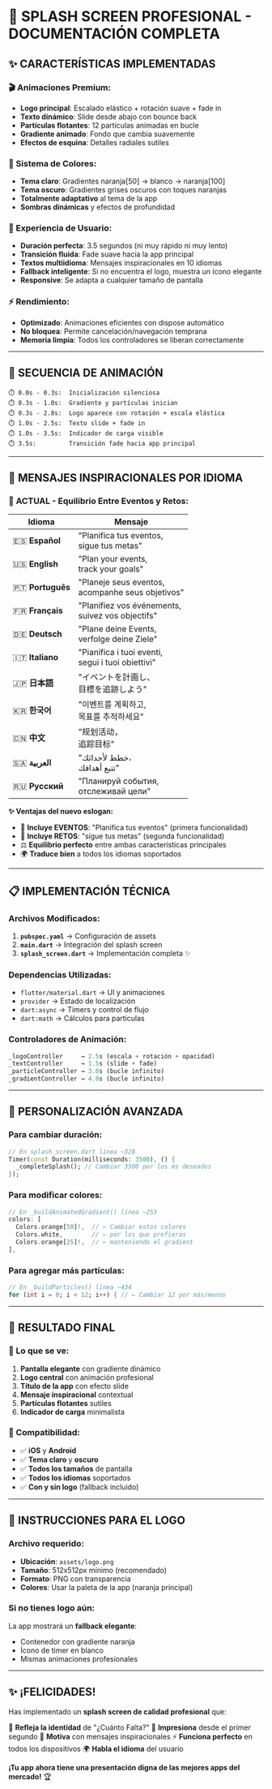 # 🎨 **SPLASH SCREEN PROFESIONAL - DOCUMENTACIÓN COMPLETA**

## ✨ **CARACTERÍSTICAS IMPLEMENTADAS**

### **🎬 Animaciones Premium:**
- **Logo principal**: Escalado elástico + rotación suave + fade in
- **Texto dinámico**: Slide desde abajo con bounce back
- **Partículas flotantes**: 12 partículas animadas en bucle
- **Gradiente animado**: Fondo que cambia suavemente
- **Efectos de esquina**: Detalles radiales sutiles

### **🌈 Sistema de Colores:**
- **Tema claro**: Gradientes naranja[50] → blanco → naranja[100]
- **Tema oscuro**: Gradientes grises oscuros con toques naranjas
- **Totalmente adaptativo** al tema de la app
- **Sombras dinámicas** y efectos de profundidad

### **📱 Experiencia de Usuario:**
- **Duración perfecta**: 3.5 segundos (ni muy rápido ni muy lento)
- **Transición fluida**: Fade suave hacia la app principal
- **Textos multiidioma**: Mensajes inspiracionales en 10 idiomas
- **Fallback inteligente**: Si no encuentra el logo, muestra un ícono elegante
- **Responsive**: Se adapta a cualquier tamaño de pantalla

### **⚡ Rendimiento:**
- **Optimizado**: Animaciones eficientes con dispose automático
- **No bloquea**: Permite cancelación/navegación temprana
- **Memoria limpia**: Todos los controladores se liberan correctamente

---

## 🎯 **SECUENCIA DE ANIMACIÓN**

```
⏱️ 0.0s - 0.3s:  Inicialización silenciosa
⏱️ 0.3s - 1.0s:  Gradiente y partículas inician
⏱️ 0.3s - 2.8s:  Logo aparece con rotación + escala elástica
⏱️ 1.0s - 2.5s:  Texto slide + fade in
⏱️ 1.0s - 3.5s:  Indicador de carga visible
⏱️ 3.5s:         Transición fade hacia app principal
```

---

## 🌟 **MENSAJES INSPIRACIONALES POR IDIOMA**

### 🎯 **ACTUAL - Equilibrio Entre Eventos y Retos:**

| Idioma | Mensaje |
|--------|---------|
| 🇪🇸 **Español** | "Planifica tus eventos,<br>sigue tus metas" |
| 🇺🇸 **English** | "Plan your events,<br>track your goals" |
| 🇵🇹 **Português** | "Planeje seus eventos,<br>acompanhe seus objetivos" |
| 🇫🇷 **Français** | "Planifiez vos événements,<br>suivez vos objectifs" |
| 🇩🇪 **Deutsch** | "Plane deine Events,<br>verfolge deine Ziele" |
| 🇮🇹 **Italiano** | "Pianifica i tuoi eventi,<br>segui i tuoi obiettivi" |
| 🇯🇵 **日本語** | "イベントを計画し、<br>目標を追跡しよう" |
| 🇰🇷 **한국어** | "이벤트를 계획하고,<br>목표를 추적하세요" |
| 🇨🇳 **中文** | "规划活动，<br>追踪目标" |
| 🇸🇦 **العربية** | "خطط لأحداثك،<br>تتبع أهدافك" |
| 🇷🇺 **Русский** | "Планируй события,<br>отслеживай цели" |

**✨ Ventajas del nuevo eslogan:**
- 📅 **Incluye EVENTOS**: "Planifica tus eventos" (primera funcionalidad)
- 🎯 **Incluye RETOS**: "sigue tus metas" (segunda funcionalidad)  
- ⚖️ **Equilibrio perfecto** entre ambas características principales
- 🌍 **Traduce bien** a todos los idiomas soportados

---

## 📋 **IMPLEMENTACIÓN TÉCNICA**

### **Archivos Modificados:**
1. **`pubspec.yaml`** → Configuración de assets
2. **`main.dart`** → Integración del splash screen
3. **`splash_screen.dart`** → Implementación completa ✨

### **Dependencias Utilizadas:**
- `flutter/material.dart` → UI y animaciones
- `provider` → Estado de localización
- `dart:async` → Timers y control de flujo
- `dart:math` → Cálculos para partículas

### **Controladores de Animación:**
```dart
_logoController     → 2.5s (escala + rotación + opacidad)
_textController     → 1.5s (slide + fade)
_particleController → 3.0s (bucle infinito)
_gradientController → 4.0s (bucle infinito)
```

---

## 🎨 **PERSONALIZACIÓN AVANZADA**

### **Para cambiar duración:**
```dart
// En splash_screen.dart línea ~328
Timer(const Duration(milliseconds: 3500), () {
  _completeSplash(); // Cambiar 3500 por los ms deseados
});
```

### **Para modificar colores:**
```dart
// En _buildAnimatedGradient() línea ~253
colors: [
  Colors.orange[50]!,  // ← Cambiar estos colores
  Colors.white,        // ← por los que prefieras
  Colors.orange[25]!,  // ← manteniendo el gradient
],
```

### **Para agregar más partículas:**
```dart
// En _buildParticles() línea ~434
for (int i = 0; i < 12; i++) { // ← Cambiar 12 por más/menos
```

---

## 🚀 **RESULTADO FINAL**

### **🎯 Lo que se ve:**
1. **Pantalla elegante** con gradiente dinámico
2. **Logo central** con animación profesional
3. **Título de la app** con efecto slide
4. **Mensaje inspiracional** contextual
5. **Partículas flotantes** sutiles
6. **Indicador de carga** minimalista

### **📱 Compatibilidad:**
- ✅ **iOS** y **Android**
- ✅ **Tema claro** y **oscuro**
- ✅ **Todos los tamaños** de pantalla
- ✅ **Todos los idiomas** soportados
- ✅ **Con y sin logo** (fallback incluido)

---

## 🔧 **INSTRUCCIONES PARA EL LOGO**

### **Archivo requerido:**
- **Ubicación**: `assets/logo.png`
- **Tamaño**: 512x512px mínimo (recomendado)
- **Formato**: PNG con transparencia
- **Colores**: Usar la paleta de la app (naranja principal)

### **Si no tienes logo aún:**
La app mostrará un **fallback elegante**:
- Contenedor con gradiente naranja
- Ícono de timer en blanco
- Mismas animaciones profesionales

---

## ✨ **¡FELICIDADES!**

Has implementado un **splash screen de calidad profesional** que:

🎨 **Refleja la identidad** de "¿Cuánto Falta?"
🚀 **Impresiona** desde el primer segundo
💪 **Motiva** con mensajes inspiracionales
⚡ **Funciona perfecto** en todos los dispositivos
🌍 **Habla el idioma** del usuario

**¡Tu app ahora tiene una presentación digna de las mejores apps del mercado!** 🏆
